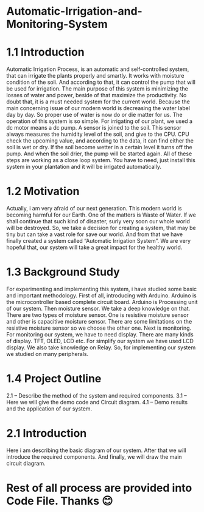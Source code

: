 # Automatic-Irrigation-and-Monitoring-System
# 1.1 Introduction
Automatic Irrigation Process, is an automatic and self-controlled system, that can irrigate the plants properly and smartly. It works with moisture condition of the soli. And according to that, it can control the pump that will be used for irrigation. The main purpose of this system is minimizing the losses of water and power, beside of that maximize the productivity.
No doubt that, it is a must needed system for the current world. Because the
main concerning issue of our modern world is decreasing the water label
day by day. So proper use of water is now do or die matter for us.
The operation of this system is so simple. For irrigating of our plant, we used
a dc motor means a dc pump. A sensor is joined to the soil. This sensor
always measures the humidity level of the soil, and give to the CPU. CPU
check the upcoming value, and according to the data, it can find either the
soil is wet or dry. If the soil become wetter in a certain level it turns off the
pump. And when the soil drier, the pump will be started again. All of these
steps are working as a close loop system. You have to need, just install this
system in your plantation and it will be irrigated automatically.

# 1.2 Motivation
Actually, i am very afraid of our next generation. This modern world is
becoming harmful for our Earth. One of the matters is Waste of Water. If we
shall continue that such kind of disaster, surly very soon our whole world
will be destroyed. So, we take a decision for creating a system, that may be
tiny but can take a vast role for save our world. And from that we have finally
created a system called “Automatic Irrigation System”. We are very hopeful
that, our system will take a great impact for the healthy world.

# 1.3 Background Study
For experimenting and implementing this system, i have studied some
basic and important methodology. First of all, introducing with Arduino.
Arduino is the microcontroller based complete circuit board. Arduino is
Processing unit of our system. Then moisture sensor. We take a deep
knowledge on that. There are two types of moisture sensor. One is resistive
moisture sensor and other is capacitive moisture sensor. There are some
limitations on the resistive moisture sensor so we choose the other one.
Next is monitoring. For monitoring our system, we have to need display. There are
many kinds of display. TFT, OLED, LCD etc. For simplify our system we have
used LCD display. We also take knowledge on Relay. So, for implementing our
system we studied on many peripherals.


# 1.4 Project Outline
 2.1 – Describe the method of the system and required components.
 3.1 – Here we will give the demo code and Circuit diagram.
 4.1 – Demo results and the application of our system.

 
 # 2.1 Introduction
 Here i am describing the basic diagram of our system. After that we will introduce the
required components. And finally, we will draw the main circuit diagram.
# Rest of all process are provided into Code File. Thanks 😊




 
 
 

